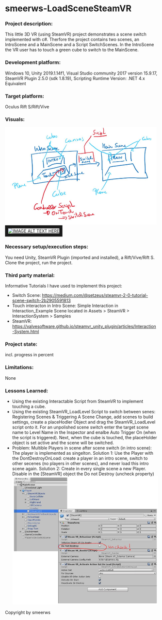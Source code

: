 # smeerws-LoadSceneSteamVR

### Project description: 
This little 3D VR (using SteamVR) project demonstrates a scene switch implemented with c#. 
Therfore the project contains two scenes, an IntroScene and a MainScene and a Script SwitchScenes.
In the IntroScene the VR user has to touch a green cube to switch to the MainScene. 
 
### Development platform: 
Windows 10, 
Unity 2019.1.14f1, 
Visual Studio community 2017 version 15.9.17, 
SteamVR Plugin 2.5.0 (sdk 1.8.19), 
Scripting Runtime Version: .NET 4.x Equivalent

### Target platform: 
Oculus Rift S/Rift/Vive

### Visuals: 
<img width="500" alt="simple sketch scene switch" src="./Screenshots/sketch-sceneswitch.jpg">
<a href="http://www.youtube.com/watch?feature=player_embedded&v=8Lrd98g4zH0
" target="_blank"><img src="http://img.youtube.com/vi/8Lrd98g4zH0/0.jpg" 
alt="IMAGE ALT TEXT HERE" width="240" height="180" border="10" /></a>

### Necessary setup/execution steps: 
You need Unity, SteamVR Plugin (imported and installed), a Rift/Vive/Rift S.
Clone the project, run the project. 

### Third party material: 
Informative Tutorials I have used to implement this project: 
+ Switch Scene: https://medium.com/@setzeus/steamvr-2-0-tutorial-scene-switch-2b2905591813
+ Touch interacton in Intro Scene: Simple Interaction in Interaction_Example Scene located in Assets > SteamVR > InteractionSystem > Samples 
+ SteamVR: https://valvesoftware.github.io/steamvr_unity_plugin/articles/Interaction-System.html

### Project state: 
incl. progress in percent

### Limitations: 

None
### Lessons Learned: 
+ Using the existing Interactable Script from SteamVR to implement touching a cube.
+ Using the existing SteamVR_LoadLevel Script to switch between senes: 
  Registering Scenes & Triggering A Scene Change, add scenes to build settings, create a placeHodler Object and 
  drag the SteamVR_LoadLevel script onto it. For an unpolished scene switch enter the target scene name to Level Name in the
  Inspector and enalbe Auto Trigger On (when the script is triggered). Next, when the cube is touched, the placeHolder object is
  set active and the scene will be switched. 
+ Problem: Multible Players in scene after scene switch (in intro scene): The player is implemented as singelton. 
  Solution 1: Use the Player with the DontDestroyOnLoad: create a player in an intro scene, switch to other secenes (no players in other scenes), and never load this intro
  scene again. 
  Solution 2: Create in every single scene a new Player. Disable in the [SteamVR] object the Do not Destroy (uncheck property)
  <img width="800" alt="screenshot disable DontDestroyOnLoad Player" src="./Screenshots/DisableDontDestroyOnLoadPlayer.jpg">

Copyright by smeerws